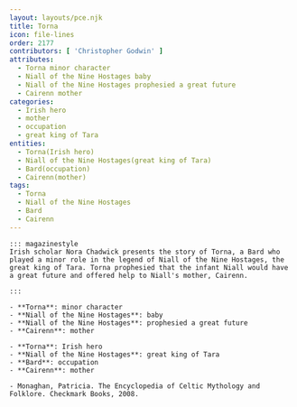 ```yaml
---
layout: layouts/pce.njk
title: Torna
icon: file-lines
order: 2177
contributors: [ 'Christopher Godwin' ]
attributes:
  - Torna minor character
  - Niall of the Nine Hostages baby
  - Niall of the Nine Hostages prophesied a great future
  - Cairenn mother
categories:
  - Irish hero
  - mother
  - occupation
  - great king of Tara
entities:
  - Torna(Irish hero)
  - Niall of the Nine Hostages(great king of Tara)
  - Bard(occupation)
  - Cairenn(mother)
tags:
  - Torna
  - Niall of the Nine Hostages
  - Bard
  - Cairenn
---
```

``` tab [group1:Info]
::: magazinestyle
Irish scholar Nora Chadwick presents the story of Torna, a Bard who played a minor role in the legend of Niall of the Nine Hostages, the great king of Tara. Torna prophesied that the infant Niall would have a great future and offered help to Niall's mother, Cairenn.

:::
```
``` tab [group1:Attributes]
- **Torna**: minor character
- **Niall of the Nine Hostages**: baby
- **Niall of the Nine Hostages**: prophesied a great future
- **Cairenn**: mother
```
``` tab [group1:Entities]
- **Torna**: Irish hero
- **Niall of the Nine Hostages**: great king of Tara
- **Bard**: occupation
- **Cairenn**: mother
```
``` tab [group1:Sources]
- Monaghan, Patricia. The Encyclopedia of Celtic Mythology and Folklore. Checkmark Books, 2008.
```
